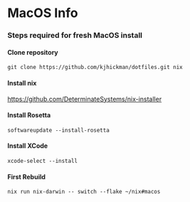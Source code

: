 # MacOS Info

### Steps required for fresh MacOS install

#### Clone repository
```
git clone https://github.com/kjhickman/dotfiles.git nix
```

#### Install nix
https://github.com/DeterminateSystems/nix-installer

#### Install Rosetta
```
softwareupdate --install-rosetta
```

#### Install XCode
```
xcode-select --install
```

#### First Rebuild
```
nix run nix-darwin -- switch --flake ~/nix#macos
```
